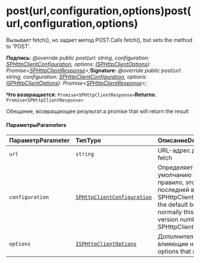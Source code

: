 # <a name="posturlconfigurationoptions"></a><span data-ttu-id="cc40e-101">post(url,configuration,options)</span><span class="sxs-lookup"><span data-stu-id="cc40e-101">post(url,configuration,options)</span></span>




<span data-ttu-id="cc40e-102">Вызывает fetch(), но задает метод POST.</span><span class="sxs-lookup"><span data-stu-id="cc40e-102">Calls fetch(), but sets the method to 'POST'.</span></span>

<span data-ttu-id="cc40e-103">**Подпись:** _@override public post(url: string, configuration: [SPHttpClientConfiguration](../sp-http/sphttpclientconfiguration.md), options: [ISPHttpClientOptions](../sp-http/isphttpclientoptions.md)): Promise<[SPHttpClientResponse](../sp-http/sphttpclientresponse.md)>;_</span><span class="sxs-lookup"><span data-stu-id="cc40e-103">**Signature:** _@override public post(url: string, configuration: [SPHttpClientConfiguration](../sp-http/sphttpclientconfiguration.md), options: [ISPHttpClientOptions](../sp-http/isphttpclientoptions.md)): Promise<[SPHttpClientResponse](../sp-http/sphttpclientresponse.md)>;_</span></span>

<span data-ttu-id="cc40e-104">**Что возвращается**: `Promise<SPHttpClientResponse>`</span><span class="sxs-lookup"><span data-stu-id="cc40e-104">**Returns**: `Promise<SPHttpClientResponse>`</span></span>



<span data-ttu-id="cc40e-105">Обещание, возвращающее результат.</span><span class="sxs-lookup"><span data-stu-id="cc40e-105">a promise that will return the result</span></span>

#### <a name="parameters"></a><span data-ttu-id="cc40e-106">Параметры</span><span class="sxs-lookup"><span data-stu-id="cc40e-106">Parameters</span></span>


| <span data-ttu-id="cc40e-107">Параметр</span><span class="sxs-lookup"><span data-stu-id="cc40e-107">Parameter</span></span>    | <span data-ttu-id="cc40e-108">Тип</span><span class="sxs-lookup"><span data-stu-id="cc40e-108">Type</span></span>    | <span data-ttu-id="cc40e-109">Описание</span><span class="sxs-lookup"><span data-stu-id="cc40e-109">Description</span></span> |
|:-------------|:---------------|:------------|
| `url`    | `string` | <span data-ttu-id="cc40e-110">URL-адрес для получения.</span><span class="sxs-lookup"><span data-stu-id="cc40e-110">the URL to fetch</span></span> |
| `configuration`    | [`SPHttpClientConfiguration`](../sp-http/sphttpclientconfiguration.md) | <span data-ttu-id="cc40e-111">Определяет поведение по умолчанию SPHttpClient. Как правило, это должен быть номер последней версии из SPHttpClientConfigurations.</span><span class="sxs-lookup"><span data-stu-id="cc40e-111">determines the default behavior of SPHttpClient; normally this should be the latest version number from SPHttpClientConfigurations</span></span> |
| `options`    | [`ISPHttpClientOptions`](../sp-http/isphttpclientoptions.md) | <span data-ttu-id="cc40e-112">Дополнительные параметры, влияющие на запрос.</span><span class="sxs-lookup"><span data-stu-id="cc40e-112">additional options that affect the request</span></span> |


